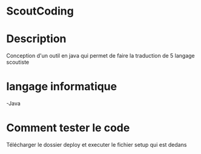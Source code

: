# ScoutCoding

# Description 

Conception d'un outil en java qui permet de faire la traduction de 5 langage scoutiste 

# langage informatique
-Java
# Comment tester le code 

Télécharger le dossier deploy et executer le fichier setup qui est dedans
